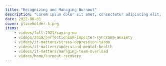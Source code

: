 ```yaml
---
title: "Recognizing and Managing Burnout"
description: "Lorem ipsum dolor sit amet, consectetur adipiscing elit, sed do eiusmod tempor incididunt ut labore et dolore magna aliqua."
date: 2022-06-01
cover: placeholder-5.png
items:
    - videos/fall-2021/saying-no
    - videos/2019/perfectionism-imposter-syndrome-anxiety
    - videos/it-matters/stress-depression-taboo
    - videos/it-matters/understand-mental-health
    - videos/it-matters/managing-team-overload
    - videos/home/burnout-recovery
---
```

